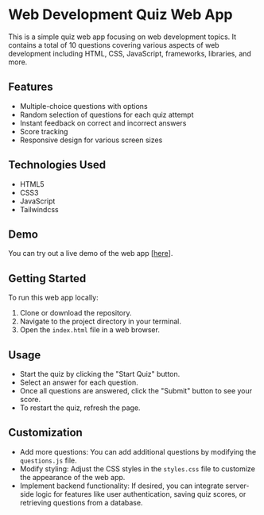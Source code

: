 # Web Development Quiz Web App

This is a simple quiz web app focusing on web development topics. It contains a total of 10 questions covering various aspects of web development including HTML, CSS, JavaScript, frameworks, libraries, and more.

## Features

- Multiple-choice questions with options
- Random selection of questions for each quiz attempt
- Instant feedback on correct and incorrect answers
- Score tracking
- Responsive design for various screen sizes

## Technologies Used

- HTML5
- CSS3
- JavaScript 
- Tailwindcss

## Demo

You can try out a live demo of the web app [[here](https://arshad6261.github.io/Quiz-web-App/)].

## Getting Started

To run this web app locally:

1. Clone or download the repository.
2. Navigate to the project directory in your terminal.
3. Open the `index.html` file in a web browser.

## Usage

- Start the quiz by clicking the "Start Quiz" button.
- Select an answer for each question.
- Once all questions are answered, click the "Submit" button to see your score.
- To restart the quiz, refresh the page.

## Customization

- Add more questions: You can add additional questions by modifying the `questions.js` file.
- Modify styling: Adjust the CSS styles in the `styles.css` file to customize the appearance of the web app.
- Implement backend functionality: If desired, you can integrate server-side logic for features like user authentication, saving quiz scores, or retrieving questions from a database.


